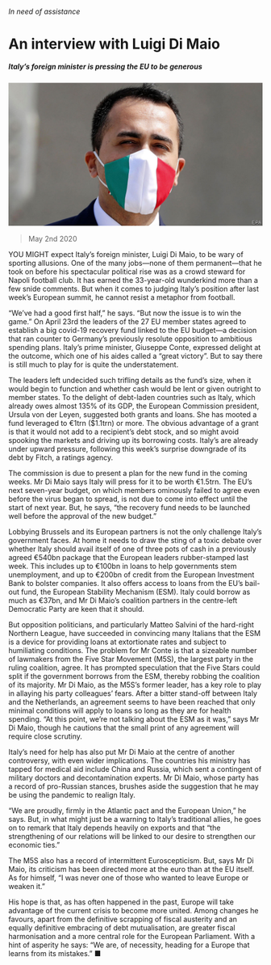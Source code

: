 ###### In need of assistance

# An interview with Luigi Di Maio 

##### Italy’s foreign minister is pressing the EU to be generous 

![image](images/20200502_EUP501.jpg) 

> May 2nd 2020 

YOU MIGHT expect Italy’s foreign minister, Luigi Di Maio, to be wary of sporting allusions. One of the many jobs—none of them permanent—that he took on before his spectacular political rise was as a crowd steward for Napoli football club. It has earned the 33-year-old wunderkind more than a few snide comments. But when it comes to judging Italy’s position after last week’s European summit, he cannot resist a metaphor from football.

“We’ve had a good first half,” he says. “But now the issue is to win the game.” On April 23rd the leaders of the 27 EU member states agreed to establish a big covid-19 recovery fund linked to the EU budget—a decision that ran counter to Germany’s previously resolute opposition to ambitious spending plans. Italy’s prime minister, Giuseppe Conte, expressed delight at the outcome, which one of his aides called a “great victory”. But to say there is still much to play for is quite the understatement.


The leaders left undecided such trifling details as the fund’s size, when it would begin to function and whether cash would be lent or given outright to member states. To the delight of debt-laden countries such as Italy, which already owes almost 135% of its GDP, the European Commission president, Ursula von der Leyen, suggested both grants and loans. She has mooted a fund leveraged to €1trn ($1.1trn) or more. The obvious advantage of a grant is that it would not add to a recipient’s debt stock, and so might avoid spooking the markets and driving up its borrowing costs. Italy’s are already under upward pressure, following this week’s surprise downgrade of its debt by Fitch, a ratings agency.

The commission is due to present a plan for the new fund in the coming weeks. Mr Di Maio says Italy will press for it to be worth €1.5trn. The EU’s next seven-year budget, on which members ominously failed to agree even before the virus began to spread, is not due to come into effect until the start of next year. But, he says, “the recovery fund needs to be launched well before the approval of the new budget.”

Lobbying Brussels and its European partners is not the only challenge Italy’s government faces. At home it needs to draw the sting of a toxic debate over whether Italy should avail itself of one of three pots of cash in a previously agreed €540bn package that the European leaders rubber-stamped last week. This includes up to €100bn in loans to help governments stem unemployment, and up to €200bn of credit from the European Investment Bank to bolster companies. It also offers access to loans from the EU’s bail-out fund, the European Stability Mechanism (ESM). Italy could borrow as much as €37bn, and Mr Di Maio’s coalition partners in the centre-left Democratic Party are keen that it should.

But opposition politicians, and particularly Matteo Salvini of the hard-right Northern League, have succeeded in convincing many Italians that the ESM is a device for providing loans at extortionate rates and subject to humiliating conditions. The problem for Mr Conte is that a sizeable number of lawmakers from the Five Star Movement (M5S), the largest party in the ruling coalition, agree. It has prompted speculation that the Five Stars could split if the government borrows from the ESM, thereby robbing the coalition of its majority. Mr Di Maio, as the M5S’s former leader, has a key role to play in allaying his party colleagues’ fears. After a bitter stand-off between Italy and the Netherlands, an agreement seems to have been reached that only minimal conditions will apply to loans so long as they are for health spending. “At this point, we’re not talking about the ESM as it was,” says Mr Di Maio, though he cautions that the small print of any agreement will require close scrutiny.

Italy’s need for help has also put Mr Di Maio at the centre of another controversy, with even wider implications. The countries his ministry has tapped for medical aid include China and Russia, which sent a contingent of military doctors and decontamination experts. Mr Di Maio, whose party has a record of pro-Russian stances, brushes aside the suggestion that he may be using the pandemic to realign Italy.

“We are proudly, firmly in the Atlantic pact and the European Union,” he says. But, in what might just be a warning to Italy’s traditional allies, he goes on to remark that Italy depends heavily on exports and that “the strengthening of our relations will be linked to our desire to strengthen our economic ties.”

The M5S also has a record of intermittent Euroscepticism. But, says Mr Di Maio, its criticism has been directed more at the euro than at the EU itself. As for himself, “I was never one of those who wanted to leave Europe or weaken it.”

His hope is that, as has often happened in the past, Europe will take advantage of the current crisis to become more united. Among changes he favours, apart from the definitive scrapping of fiscal austerity and an equally definitive embracing of debt mutualisation, are greater fiscal harmonisation and a more central role for the European Parliament. With a hint of asperity he says: “We are, of necessity, heading for a Europe that learns from its mistakes.” ■

